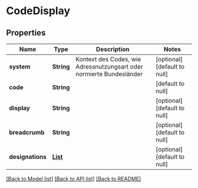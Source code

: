 # CodeDisplay
## Properties

| Name | Type | Description | Notes |
|------------ | ------------- | ------------- | -------------|
| **system** | **String** | Kontext des Codes, wie Adressnutzungsart oder normierte Bundesländer | [optional] [default to null] |
| **code** | **String** |  | [default to null] |
| **display** | **String** |  | [optional] [default to null] |
| **breadcrumb** | **String** |  | [optional] [default to null] |
| **designations** | [**List**](Designation.md) |  | [optional] [default to null] |

[[Back to Model list]](../README.md#documentation-for-models) [[Back to API list]](../README.md#documentation-for-api-endpoints) [[Back to README]](../README.md)

